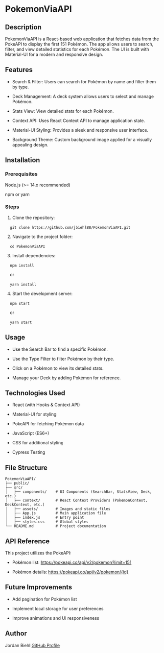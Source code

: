 # PokemonViaAPI

## Description

PokemonViaAPI is a React-based web application that fetches data from the PokeAPI to display the first 151 Pokémon. The app allows users to search, filter, and view detailed statistics for each Pokémon. The UI is built with Material-UI for a modern and responsive design.

## Features

* Search & Filter: Users can search for Pokémon by name and filter them by type.

* Deck Management: A deck system allows users to select and manage Pokémon.

* Stats View: View detailed stats for each Pokémon.

* Context API: Uses React Context API to manage application state.

* Material-UI Styling: Provides a sleek and responsive user interface.

* Background Theme: Custom background image applied for a visually appealing design.

## Installation

### Prerequisites

Node.js (>= 14.x recommended)

npm or yarn

### Steps

1. Clone the repository:

&nbsp;&nbsp;&nbsp; ``` git clone https://github.com/jbiehl88/PokemonViaAPI.git       ```

2. Navigate to the project folder:

&nbsp;&nbsp;&nbsp; ``` cd PokemonViaAPI                                              ```

3. Install dependencies:

&nbsp;&nbsp;&nbsp; ``` npm install                                                   ```

&nbsp;&nbsp;&nbsp;   or

&nbsp;&nbsp;&nbsp; ``` yarn install                                                  ```

4. Start the development server:

&nbsp;&nbsp;&nbsp; ``` npm start                                                     ```

&nbsp;&nbsp;&nbsp;   or

&nbsp;&nbsp;&nbsp; ``` yarn start                                                    ```

## Usage

* Use the Search Bar to find a specific Pokémon.

* Use the Type Filter to filter Pokémon by their type.

* Click on a Pokémon to view its detailed stats.

* Manage your Deck by adding Pokémon for reference.

## Technologies Used

* React (with Hooks & Context API)

* Material-UI for styling

* PokeAPI for fetching Pokémon data

* JavaScript (ES6+)

* CSS for additional styling

* Cypress Testing

## File Structure

```
PokemonViaAPI/
├── public/
├── src/
│   ├── components/    # UI Components (SearchBar, StatsView, Deck, etc.)
│   ├── context/       # React Context Providers (PokemonContext, DeckContext, etc.)
│   ├── assets/        # Images and static files
│   ├── App.js         # Main application file
│   ├── index.js       # Entry point
│   ├── styles.css     # Global styles
└── README.md          # Project documentation
```

## API Reference

This project utilizes the PokeAPI:

* Pokémon list: https://pokeapi.co/api/v2/pokemon?limit=151

* Pokémon details: https://pokeapi.co/api/v2/pokemon/{id}

## Future Improvements

* Add pagination for Pokémon list

* Implement local storage for user preferences

* Improve animations and UI responsiveness

## Author

Jordan Biehl
[GitHub Profile](https://github.com/jbiehl88)


